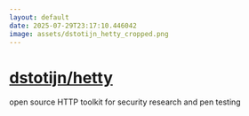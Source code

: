 ```yaml
---
layout: default
date: 2025-07-29T23:17:10.446042
image: assets/dstotijn_hetty_cropped.png
---
```


# [dstotijn/hetty](https://github.com/dstotijn/hetty)

open source HTTP toolkit for security research and pen testing
